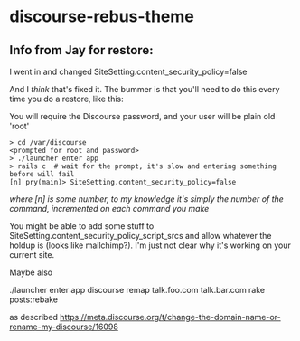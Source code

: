 # discourse-rebus-theme

## Info from Jay for restore:

I went in and changed SiteSetting.content_security_policy=false

And I *think* that's fixed it. The bummer is that you'll need to do this every time you do a restore, like this:

You will require the Discourse password, and your user will be plain old 'root'
```terminal
> cd /var/discourse
<prompted for root and password>
> ./launcher enter app
> rails c  # wait for the prompt, it's slow and entering something before will fail
[n] pry(main)> SiteSetting.content_security_policy=false
```

*where [n] is some number, to my knowledge it's simply the number of the command, incremented on each command you make*

You might be able to add some stuff to SiteSetting.content_security_policy_script_srcs and allow whatever the holdup is (looks like mailchimp?). I'm just not clear why it's working on your current site.

Maybe also 

./launcher enter app
discourse remap talk.foo.com talk.bar.com
rake posts:rebake

as described https://meta.discourse.org/t/change-the-domain-name-or-rename-my-discourse/16098
